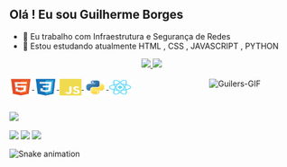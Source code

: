 ## Olá ! Eu sou Guilherme Borges


- 🔭 Eu trabalho com Infraestrutura e Segurança de Redes
- 🌱 Estou estudando atualmente HTML , CSS , JAVASCRIPT , PYTHON

<div align="center">
  <a href="https://github.com/guilers06">
  <img height="180em" src="https://github-readme-stats.vercel.app/api?username=guilers06&show_icons=true&theme=dark&include_all_commits=true&count_private=true"/>
  <img height="180em" src="https://github-readme-stats.vercel.app/api/top-langs/?username=guilers06&layout=compact&langs_count=7&theme=dark"/>
</div>
<div style="display: inline_block"><br>
  <img align="center" alt="Guilers-HTML" height="30" width="40" src="https://raw.githubusercontent.com/devicons/devicon/master/icons/html5/html5-original.svg">
  <img align="center" alt="Guilers-CSS" height="30" width="40" src="https://raw.githubusercontent.com/devicons/devicon/master/icons/css3/css3-original.svg">
  <img align="center" alt="Guilers-Js" height="30" width="40" src="https://raw.githubusercontent.com/devicons/devicon/master/icons/javascript/javascript-plain.svg">
  <img align="center" alt="Guilers-Python" height="30" width="40" src="https://raw.githubusercontent.com/devicons/devicon/master/icons/python/python-original.svg">
  <img align="center" alt="Guilers-React" height="30" width="40" src="https://raw.githubusercontent.com/devicons/devicon/master/icons/react/react-original.svg">
  <img align="right" alt="Guilers-GIF" height="150" width="150" src="https://c.tenor.com/iy_Yu5aELdAAAAAd/mr-roboto-robotos.gif">
</div>
  
  ##
 
<div> 
 
  <a href="https://instagram.com/infosidertec06" target="_blank"><img src="https://img.shields.io/badge/-Instagram-%23E4405F?style=for-the-badge&logo=instagram&logoColor=white" target="_blank"></a>
 	
 <a href="https://discord.gg/wagxzStdcR" target="_blank"><img src="https://img.shields.io/badge/Discord-7289DA?style=for-the-badge&logo=discord&logoColor=white" target="_blank"></a> 
  <a href = "mailto:guil3rs06@gmail.com"><img src="https://img.shields.io/badge/-Gmail-%23333?style=for-the-badge&logo=gmail&logoColor=white" target="_blank"></a>
  <a href="https://www.linkedin.com/in/guilherme-borges-962a16154/" target="_blank"><img src="https://img.shields.io/badge/-LinkedIn-%230077B5?style=for-the-badge&logo=linkedin&logoColor=white" target="_blank"></a> 
 
  ![Snake animation](https://github.com/guilers06/guilers06/blob/output/github-contribution-grid-snake.svg)
 
</div>
